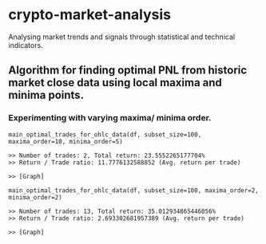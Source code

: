 # crypto-market-analysis
Analysing market trends and signals through statistical and technical indicators.

## Algorithm for finding optimal PNL from historic market close data using local maxima and minima points.
### Experimenting with varying maxima/ minima order.

```
main_optimal_trades_for_ohlc_data(df, subset_size=100, maxima_order=10, minima_order=5)

>> Number of trades: 2, Total return: 23.5552265177704%
>> Return / Trade ratio: 11.7776132588852 (Avg. return per trade)

>> [Graph]
```

```
main_optimal_trades_for_ohlc_data(df, subset_size=100, maxima_order=2, minima_order=2)

>> Number of trades: 13, Total return: 35.012934865446056%
>> Return / Trade ratio: 2.693302681957389 (Avg. return per trade)

>> [Graph]
```
